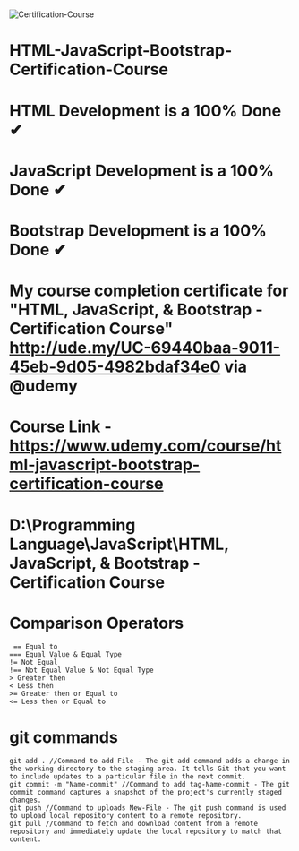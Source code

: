 #
![Certification-Course](https://user-images.githubusercontent.com/54465100/187091437-7d0cffc6-f239-49a6-a0b8-bde3a9725a5d.jpg)
#
# HTML-JavaScript-Bootstrap-Certification-Course
# HTML Development is a 100% Done ✔
# JavaScript Development is a 100% Done ✔
# Bootstrap Development is a 100% Done ✔
# My course completion certificate for "HTML, JavaScript, & Bootstrap - Certification Course" http://ude.my/UC-69440baa-9011-45eb-9d05-4982bdaf34e0 via @udemy 
# Course Link - https://www.udemy.com/course/html-javascript-bootstrap-certification-course
# D:\Programming Language\JavaScript\HTML, JavaScript, & Bootstrap - Certification Course

# Comparison Operators
>
     == Equal to
    === Equal Value & Equal Type
    != Not Equal
    !== Not Equal Value & Not Equal Type
    > Greater then
    < Less then
    >= Greater then or Equal to
    <= Less then or Equal to
>
# git commands
>
    git add . //Command to add File - The git add command adds a change in the working directory to the staging area. It tells Git that you want to include updates to a particular file in the next commit.
    git commit -m "Name-commit" //Command to add tag-Name-commit - The git commit command captures a snapshot of the project's currently staged changes.
    git push //Command to uploads New-File - The git push command is used to upload local repository content to a remote repository.
    git pull //Command to fetch and download content from a remote repository and immediately update the local repository to match that content.
>